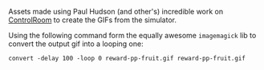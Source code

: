 Assets made using Paul Hudson (and other's) incredible work on [ControlRoom](https://github.com/twostraws/ControlRoom) to create the GIFs from the simulator.

Using the following command form the equally awesome `imagemagick` lib to convert the output gif into a looping one:
```
convert -delay 100 -loop 0 reward-pp-fruit.gif reward-pp-fruit.gif
```
